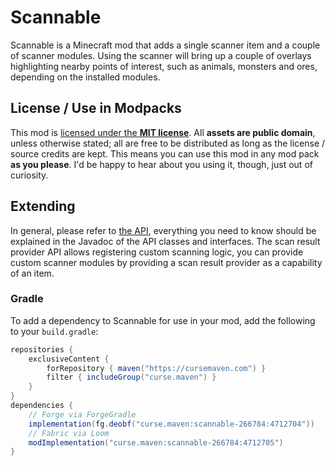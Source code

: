 # Scannable
Scannable is a Minecraft mod that adds a single scanner item and a couple of scanner modules. Using the scanner will bring up a couple of overlays highlighting nearby points of interest, such as animals, monsters and ores, depending on the installed modules.

## License / Use in Modpacks
This mod is [licensed under the **MIT license**](LICENSE). All **assets are public domain**, unless otherwise stated; all are free to be distributed as long as the license / source credits are kept. This means you can use this mod in any mod pack **as you please**. I'd be happy to hear about you using it, though, just out of curiosity.

## Extending
In general, please refer to [the API](src/main/java/li/cil/scannable/api), everything you need to know should be explained in the Javadoc of the API classes and interfaces. The scan result provider API allows registering custom scanning logic, you can provide custom scanner modules by providing a scan result provider as a capability of an item.

### Gradle
To add a dependency to Scannable for use in your mod, add the following to your `build.gradle`:

```groovy
repositories {
    exclusiveContent {
        forRepository { maven("https://cursemaven.com") }
        filter { includeGroup("curse.maven") }
    }
}
dependencies {
    // Forge via ForgeGradle
    implementation(fg.deobf("curse.maven:scannable-266784:4712704"))
    // Fabric via Loom
    modImplementation("curse.maven:scannable-266784:4712705")
}
```
